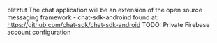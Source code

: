 blitztut The chat application will be an extension of the open source messaging framework - chat-sdk-androind found at: https://github.com/chat-sdk/chat-sdk-android
TODO: Private Firebase account configuration
